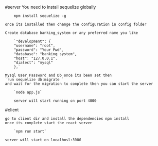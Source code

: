 #server
	You need to install sequelize globally

		npm install sequelize -g

	once its installed then change the configuration in config folder

	Create database banking_system or any preferred name you like

		`"development": {
	    "username": "root",
	    "password": "Your Pwd",
	    "database": "banking_system",
	    "host": "127.0.0.1",
	    "dialect": "mysql"
	  	},`

	Mysql User Password and Db once its been set then 
	`run sequelize db:migrate `
	and wait for the migration to complete then you can start the server

		`node app.js`

		server will start running on port 4000

#client
	
	go to client dir and install the dependencies npm install
	once its complete start the react server 

		`npm run start`

	server will start on localhosl:3000
	